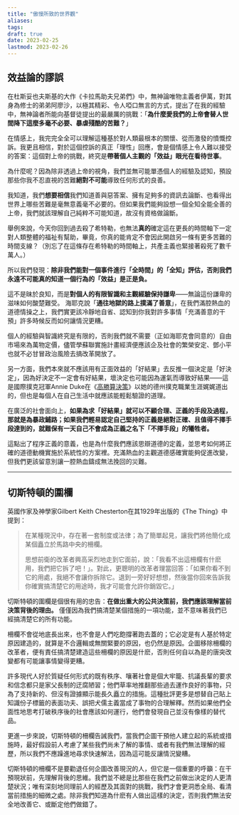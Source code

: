 ```yaml
---
title: "傲慢所致的世界觀"
aliases: 
tags: 
draft: true
date: 2023-02-25
lastmod: 2023-02-26
---
```

## 效益論的謬誤

在杜斯妥也夫斯基的大作《卡拉馬助夫兄弟們》中，無神論唯物主義者伊萬，對其身為修士的弟弟阿廖沙，以極其精彩、令人啞口無言的方式，提出了在我的經驗中，無神論者所能向基督徒提出的最嚴厲的挑戰：「**為什麼愛我們的上帝會替人世間降下這麼多毫不必要、暴虐殘酷的苦難？**」

在情感上，我完完全全可以理解這種基於對人類最根本的關懷、從而激發的憤慨控訴。我更且相信，對於這個控訴的真正「理性」回應，會是個情感上令人難以接受的答案：這個對上帝的挑戰，終究是**帶著個人主觀的「效益」眼光在看待世事**。

為什麼呢？因為除非透過上帝的視角，我們並無可能單憑個人的經驗及認知，預設那些你我不忍直視的苦難**絕對不可能**導致任何形式的良善。

我知道，我們**想要相信**我們知道善與惡答案、擁有足夠多的資訊去論斷、也看得出世界上哪些苦難是毫無意義毫不必要的。但如果我們能夠設想一個全知全能全善的上帝，我們就該理解自己純粹不可能知道，故沒有資格做論斷。

舉例來說，今天你回到過去殺了希特勒，也無法**真的**確定這在更長的時間軸下一定對人類整體的福祉有幫助，畢竟，你真的能肯定不會因此開啟另一條有更多苦難的時間支線？（別忘了在這條存在希特勒的時間軸上，共產主義也緊接著殺死了數千萬人。）

所以我們發現：**除非我們能對一個事件進行「全時間」的「全知」評估，否則我們永遠不可能真的知道一個行為的「效益」是正是負。**

這不是昧於良知，而是**對個人的有限智識和主觀經驗保持謙卑**——無論這份謙卑的滋味如何酸楚難受。 海耶克說「**通往地獄的路上撲滿了善意**」，在我們滿腔熱血的道德情操之上，我們實更該冷靜地自省、認知到你我對許多事情「充滿善意的干預」許多時候反而如何讓情況更糟。

個人的經驗與智識終究是有限的，否則我們就不需要（正如海耶克會同意的）自由市場來為萬物定價，儘管學蘇聯實施計畫經濟便應該企及社會的繁榮安定、鄧小平也就不必甘冒政治風險去搞改革開放了。

另一方面，我們本來就不應該用有正面效益的「好結果」去反推一個決定是「好決定」，因為好決定不一定會有好結果，壞決定也可能因為運氣而導致好結果——這是國際撲克冠軍Annie Duke在《[高勝算決策](https://www.books.com.tw/products/0010802907)》以她的德州撲克職業生涯娓娓道出的，但也是每個人在自己生活中就應該能輕鬆驗證的道理。

在廣泛的社會面向上，**如果為求「好結果」就可以不顧合理、正義的手段及過程，那就是為暴政鋪路；如果我們輕易認定自己堅持的正義是絕對正確、且值得不擇手段達到的，就難保有一天自己不會成為正義之名下「不擇手段」的犧牲者。**

這點出了程序正義的意義，也是為什麼我們應該思辯道德的定義，並思考如何將正確的道德動機實施於系統性的方案裡。充滿熱血的主觀道德感確實能夠促進改變，但我們更該留意別讓一腔熱血鑄成無法挽回的災難。

---
## 切斯特頓的圍欄

英國作家及神學家Gilbert Keith Chesterton在其1929年出版的《The Thing》中提到：

> 在某種現況中，存在著一套制度或法律；為了簡單起見，讓我們將他簡化成某個矗立於馬路中央的柵欄。
> 
> 思想前衛的改革者興高采烈地走到它面前，說：「我看不出這柵欄有什麽用，我們把它拆了吧！」。對此，更聰明的改革者理當回答：「如果你看不到它的用處，我絕不會讓你拆除它。退到一旁好好想想，然後當你回來告訴我你確實搞清楚它的用途時，我才可能會允許你銷毀它。」

切斯特頓的圍欄是個很有用的忠告：**在做出重大的公共決策前，我們應該理解當前決策背後的理由。** 僅僅因為我們搞清楚某個措施的一項功能，並不意味著我們已經搞清楚它的所有功能。

柵欄不會從地底長出來，也不會是人們吃飽撐著跑去蓋的；它必定是有人基於特定原因建造的，就算是不合邏輯或無關緊要的原因，也仍然是原因。企圖移除柵欄的改革者，便有責任搞清楚建造這些柵欄的原因是什麽，否則任何自以為是的唐突改變都有可能讓事情變得更糟。

許多現代人好於質疑任何形式的既有秩序、嚷著社會是個大牢籠、抗議長輩的要求和信念都只是家父長制的迂腐陋習；他們草率地推翻那些過去運作良好的事物，只為了支持新的、但沒有證據顯示能長久矗立的措施。這種批評更多是想替自己貼上知識份子標籤的表面功夫、誤把犬儒主義當成了事物的合理解釋。然而如果他們全面性地思考打破秩序後的社會應該如何運行，他們會發現自己並沒有像樣的替代品。

更進一步來說，切斯特頓的柵欄告誡我們，當我們企圖干預他人建立起的系統或措施時，最好假設前人考慮了某些我們尚未了解的事情、或者有我們無法理解的經歷，所以我們不應躁進地尋求快速解法，因為這可能反讓情況變糟。

切斯特頓的柵欄不是要勸退任何企圖改善現況的人，但它是一個重要的呼籲：在干預現狀前，先理解背後的思維。我們並不總是比那些在我們之前做出決定的人更清楚狀況；唯有深刻地同理前人的經歷及其面對的挑戰，我們才會更洞悉全局、看清當前措施的細微之處。除非我們知道為什麽有人做出這樣的決定，否則我們無法安全地改善它、或斷定他們做錯了。